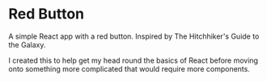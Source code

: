 # Red Button

A simple React app with a red button. Inspired by The Hitchhiker's Guide to the Galaxy.

I created this to help get my head round the basics of React before moving onto something more complicated that would require more components.
